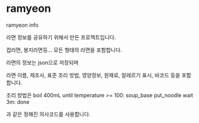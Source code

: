 # ramyeon
ramyeon info

라면 정보를 공유하기 위해서 만든 프로젝트입니다.

컵라면, 봉지라면등... 모든 형태의 라면을 포함합니다.

라면의 정보는 json으로 저장되며

라면 이름, 제조사, 표준 조리 방법, 영양정보, 원재료, 알레르기 표시, 바코드 등을 포함합니다.

조리 방법은 
boil 400mL
until temperature >= 100:
soup_base 
put_noodle
wait 3m:
done

과 같은 정해진 의사코드를 사용합니다.
